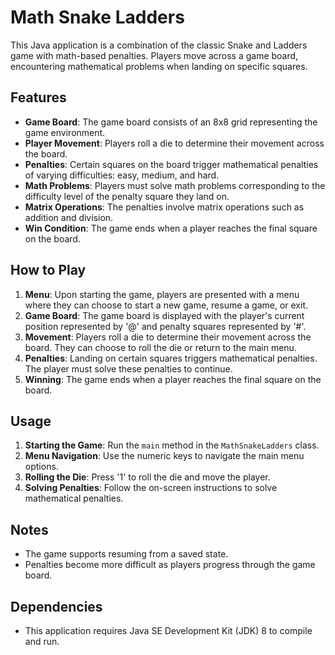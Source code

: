 # Math Snake Ladders

This Java application is a combination of the classic Snake and Ladders game with math-based penalties. Players move across a game board, encountering mathematical problems when landing on specific squares.

## Features

- **Game Board**: The game board consists of an 8x8 grid representing the game environment.
- **Player Movement**: Players roll a die to determine their movement across the board.
- **Penalties**: Certain squares on the board trigger mathematical penalties of varying difficulties: easy, medium, and hard.
- **Math Problems**: Players must solve math problems corresponding to the difficulty level of the penalty square they land on.
- **Matrix Operations**: The penalties involve matrix operations such as addition and division.
- **Win Condition**: The game ends when a player reaches the final square on the board.

## How to Play

1. **Menu**: Upon starting the game, players are presented with a menu where they can choose to start a new game, resume a game, or exit.
2. **Game Board**: The game board is displayed with the player's current position represented by '@' and penalty squares represented by '#'.
3. **Movement**: Players roll a die to determine their movement across the board. They can choose to roll the die or return to the main menu.
4. **Penalties**: Landing on certain squares triggers mathematical penalties. The player must solve these penalties to continue.
5. **Winning**: The game ends when a player reaches the final square on the board.

## Usage

1. **Starting the Game**: Run the `main` method in the `MathSnakeLadders` class.
2. **Menu Navigation**: Use the numeric keys to navigate the main menu options.
3. **Rolling the Die**: Press '1' to roll the die and move the player.
4. **Solving Penalties**: Follow the on-screen instructions to solve mathematical penalties.

## Notes

- The game supports resuming from a saved state.
- Penalties become more difficult as players progress through the game board.

## Dependencies

- This application requires Java SE Development Kit (JDK) 8 to compile and run.
